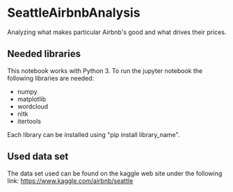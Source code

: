 # SeattleAirbnbAnalysis
Analyzing what makes particular Airbnb's good and what drives their prices.

## Needed libraries
This notebook works with Python 3. To run the jupyter notebook the following libraries are needed:
* numpy
* matplotlib
* wordcloud
* nltk
* itertools

Each library can be installed using "pip install library_name".

## Used data set
The data set used can be found on the kaggle web site under the following link: https://www.kaggle.com/airbnb/seattle
